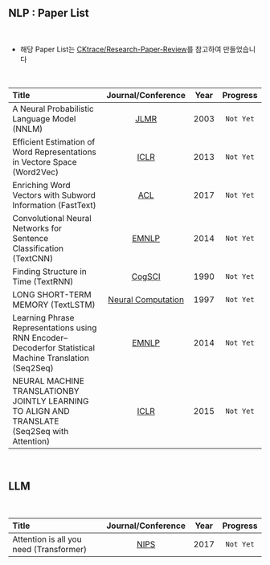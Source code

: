 ## NLP : Paper List

<br>


- 해당 Paper List는 [CKtrace/Research-Paper-Review](https://github.com/CKtrace/Research-Paper-Review/tree/main)를 참고하여 만들었습니다


<br>

|Title|Journal/Conference|Year|Progress|
|:---|:---:|:---:|:---:|
|A Neural Probabilistic Language Model (NNLM)|[JLMR](https://papers.nips.cc/paper_files/paper/2000/file/728f206c2a01bf572b5940d7d9a8fa4c-Paper.pdf)|2003|`Not Yet`|
|Efficient Estimation of Word Representations in Vectore Space (Word2Vec)|[ICLR](https://arxiv.org/pdf/1301.3781)|2013|`Not Yet`|
|Enriching Word Vectors with Subword Information (FastText)|[ACL](https://arxiv.org/pdf/1607.01759)|2017|`Not Yet`|
|Convolutional Neural Networks for Sentence Classification (TextCNN)|[EMNLP](https://aclanthology.org/D14-1181.pdf)|2014|`Not Yet`|
|Finding Structure in Time (TextRNN)|[CogSCI](https://onlinelibrary.wiley.com/doi/epdf/10.1207/s15516709cog1402_1)|1990|`Not Yet`|
|LONG SHORT-TERM MEMORY (TextLSTM)|[Neural Computation](https://www.bioinf.jku.at/publications/older/2604.pdf)|1997|`Not Yet`|
|Learning Phrase Representations using RNN Encoder–Decoderfor Statistical Machine Translation (Seq2Seq)|[EMNLP](https://arxiv.org/pdf/1406.1078)|2014|`Not Yet`|
|NEURAL MACHINE TRANSLATIONBY JOINTLY LEARNING TO ALIGN AND TRANSLATE (Seq2Seq with Attention)|[ICLR](https://arxiv.org/pdf/1409.0473)|2015|`Not Yet`|

<br>

## LLM

<br>

|Title|Journal/Conference|Year|Progress|
|:---|:---:|:---:|:---:|
|Attention is all you need (Transformer)|[NIPS](https://proceedings.neurips.cc/paper_files/paper/2017/file/3f5ee243547dee91fbd053c1c4a845aa-Paper.pdf)|2017|`Not Yet`|
